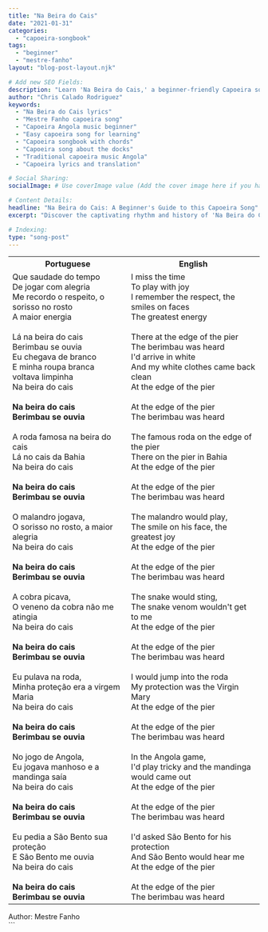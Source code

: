 ```yaml
---
title: "Na Beira do Cais"
date: "2021-01-31"
categories:
  - "capoeira-songbook"
tags:
  - "beginner"
  - "mestre-fanho"
layout: "blog-post-layout.njk"

# Add new SEO Fields:
description: "Learn 'Na Beira do Cais,' a beginner-friendly Capoeira song by Mestre Fanho. Explore lyrics, meaning, and cultural context. Perfect for Capoeira Angola!"
author: "Chris Calado Rodriguez"
keywords:
  - "Na Beira do Cais lyrics"
  - "Mestre Fanho capoeira song"
  - "Capoeira Angola music beginner"
  - "Easy capoeira song for learning"
  - "Capoeira songbook with chords"
  - "Capoeira song about the docks"
  - "Traditional capoeira music Angola"
  - "Capoeira lyrics and translation"

# Social Sharing:
socialImage: # Use coverImage value (Add the cover image here if you had one)

# Content Details:
headline: "Na Beira do Cais: A Beginner's Guide to this Capoeira Song"
excerpt: "Discover the captivating rhythm and history of 'Na Beira do Cais,' a fundamental Capoeira Angola song perfect for novice learners and experienced practitioners alike."

# Indexing:
type: "song-post"
---
```



<table class="capoeira-table">
    <tr class="header-row">
        <th>Portuguese</th>
        <th>English</th>
    </tr>
    <tr>
        <td>Que saudade do tempo<br>De jogar com alegria<br>Me recordo o respeito, o sorisso no rosto<br>A maior energia<br><br>Lá na beira do cais<br>Berimbau se ouvia<br>Eu chegava de branco<br>E minha roupa branca voltava limpinha<br>Na beira do cais<br><br><b>Na beira do cais<br>Berimbau se ouvia</b><br><br>A roda famosa na beira do cais<br>Lá no cais da Bahia<br>Na beira do cais<br><br><b>Na beira do cais<br>Berimbau se ouvia</b><br><br>O malandro jogava,<br>O sorisso no rosto, a maior alegria<br>Na beira do cais<br><br><b>Na beira do cais<br>Berimbau se ouvia</b><br><br>A cobra picava,<br>O veneno da cobra não me atingia<br>Na beira do cais<br><br><b>Na beira do cais<br>Berimbau se ouvia</b><br><br>Eu pulava na roda,<br>Minha proteção era a virgem Maria<br>Na beira do cais<br><br><b>Na beira do cais<br>Berimbau se ouvia</b><br><br>No jogo de Angola,<br>Eu jogava manhoso e a mandinga saía<br>Na beira do cais<br><br><b>Na beira do cais<br>Berimbau se ouvia</b><br><br>Eu pedia a São Bento sua proteção<br>E São Bento me ouvia<br>Na beira do cais<br><br><b>Na beira do cais<br>Berimbau se ouvia</b></td>
        <td>I miss the time<br>To play with joy<br>I remember the respect, the smiles on faces<br>The greatest energy<br><br>There at the edge of the pier<br>The berimbau was heard<br>I'd arrive in white<br>And my white clothes came back clean<br>At the edge of the pier<br><br>At the edge of the pier<br>The berimbau was heard<br><br>The famous roda on the edge of the pier<br>There on the pier in Bahia<br>At the edge of the pier<br><br>At the edge of the pier<br>The berimbau was heard<br><br>The malandro would play,<br>The smile on his face, the greatest joy<br>At the edge of the pier<br><br>At the edge of the pier<br>The berimbau was heard<br><br>The snake would sting,<br>The snake venom wouldn't get to me<br>At the edge of the pier<br><br>At the edge of the pier<br>The berimbau was heard<br><br>I would jump into the roda<br>My protection was the Virgin Mary<br>At the edge of the pier<br><br>At the edge of the pier<br>The berimbau was heard<br><br>In the Angola game,<br>I'd play tricky and the mandinga would came out<br>At the edge of the pier<br><br>At the edge of the pier<br>The berimbau was heard<br><br>I'd asked São Bento for his protection<br>And São Bento would hear me<br>At the edge of the pier<br><br>At the edge of the pier<br>The berimbau was heard</td>
    </tr>
</table>
<figcaption>
Author: Mestre Fanho
</figcaption>
```